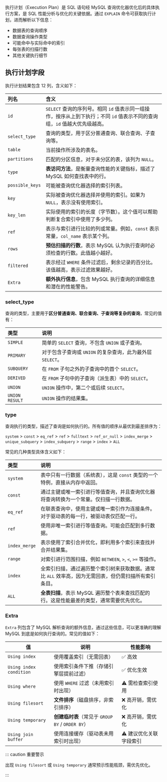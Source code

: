执行计划（Execution Plan）是 SQL 语句经 MySQL 查询优化器优化后的具体执行方案，是 SQL 性能分析与优化的关键依据。通过 `EXPLAIN` 命令可获取执行计划，进而解析以下信息：

- 数据表的查询顺序
- 数据查询操作类型
- 可能命中与实际命中的索引
- 每张表的扫描行数
- 其他关键执行细节

## 执行计划字段

执行计划结果包含 12 列，含义如下：

| 列名              | 含义                                                                         |
| :-------------- | :------------------------------------------------------------------------- |
| `id`            | `SELECT` 查询的序列号。相同 `id` 值表示同一组操作，按序从上到下执行；不同 `id` 值表示不同的查询组，`id` 值越大优先级越高。 |
| `select_type`   | 查询的类型，用于区分普通查询、联合查询、子查询等。                                                  |
| `table`         | 当前操作所涉及的表名。                                                                |
| `partitions`    | 匹配的分区信息，对于未分区的表，该列为 `NULL`。                                                |
| `type`          | **表访问方法**，是衡量查询性能的关键指标，描述了 MySQL 如何查找表中的行。                                 |
| `possible_keys` | 可能被查询优化器选择的索引列表。                                                           |
| `key`           | 实际被查询优化器选择并使用的索引。如果为 `NULL`，表示没有使用索引。                                      |
| `key_len`       | 实际使用的索引的长度（字节数）。这个值可以帮助判断复合索引中使用了多少列。                                      |
| `ref`           | 表示与索引进行比较的列或常量。例如，`const` 表示常量，`col_name` 表示某个列。                           |
| `rows`          | **预估扫描的行数**，表示 MySQL 认为执行查询时必须检查的行数。此值越小越好。                                |
| `filtered`      | 表示经过 `WHERE` 条件过滤后，剩余记录的百分比。该值越高，表示过滤效果越好。                                 |
| `Extra`         | **额外执行信息**，包含 MySQL 执行查询的详细信息和潜在的性能警告。                                     |

### select_type

查询的类型，主要用于**区分普通查询、联合查询、子查询等复杂的查询**，常见的值有：

| 类型             | 说明                                     |
| :------------- | :------------------------------------- |
| `SIMPLE`       | 简单的 `SELECT` 查询，不包含 `UNION` 或子查询。      |
| `PRIMARY`      | 对于包含子查询或 `UNION` 的复杂查询，此为最外层 `SELECT`。 |
| `SUBQUERY`     | 在 `FROM` 子句之外的子查询中的首个 `SELECT`。        |
| `DERIVED`      | 在 `FROM` 子句中的子查询（派生表）中的 `SELECT`。      |
| `UNION`        | `UNION` 操作中，第二个或后续 `SELECT`。           |
| `UNION RESULT` | `UNION` 操作的结果集。                        |

### type

查询执行的类型，描述了查询是如何执行的。所有值的顺序从最优到最差排序为：

`system` > `const` > `eq_ref` > `ref` > `fulltext` > `ref_or_null` > `index_merge` > `unique_subquery` > `index_subquery` > `range` > `index` > `ALL`

常见的几种类型具体含义如下：

| 类型            | 说明                                                     |
| :------------ | :----------------------------------------------------- |
| `system`      | 表中只有一行数据（系统表），这是 `const` 类型的一个特例，直接从内存中返回。             |
| `const`       | 通过主键或唯一索引进行等值查询，并且查询优化器将查询转换为一个常量。仅扫描一行数据。             |
| `eq_ref`      | 在联表查询中，使用主键或唯一索引作为连接条件。对于驱动表的每一行，被驱动表仅匹配一行。            |
| `ref`         | 使用非唯一索引进行等值查询。可能会匹配到多行数据。                              |
| `index_merge` | 表示使用了索引合并优化，即利用多个索引来查找并合并结果集。                          |
| `range`       | 对索引进行范围扫描，例如 `BETWEEN`, `>`, `<`, `>=` 等操作。            |
| `index`       | 全索引扫描，通过遍历整个索引树来获取数据。通常比 `ALL` 效率高，因为无需回表，但仍需扫描所有索引条目。 |
| `ALL`         | **全表扫描**，表示 MySQL 遍历整个表来查找匹配的行。这是性能最差的类型，通常需要优先优化。     |

### Extra

`Extra` 列包含了 MySQL 解析查询的额外信息，通过这些信息，可以更准确的理解 MySQL 到底是如何执行查询的。常见的值如下：

| 值                       | 说明                                     | 性能影响          |
| ----------------------- | -------------------------------------- | ------------- |
| `Using index`           | 使用覆盖索引（无需回表）                           | ✅ 高效          |
| `Using index condition` | 使用索引条件下推（存储引擎层提前过滤）                    | ✅ 优化生效        |
| `Using where`           | 使用 `WHERE` 过滤（未用索引时出现）                 | ⚠️ 需检查索引使用    |
| `Using filesort`        | **文件排序**（磁盘排序，非索引排序）                   | ❌ 高开销，需优化     |
| `Using temporary`       | **创建临时表**（常见于 `GROUP BY` / `ORDER BY`） | ❌ 高开销，需优化     |
| `Using join buffer`     | 使用连接缓存（驱动表未用索引时出现）                     | ⚠️ 建议优化关联字段索引 |

::: caution 重要警示

出现 `Using filesort` 或 `Using temporary` 通常预示性能瓶颈，需优先优化。

:::
